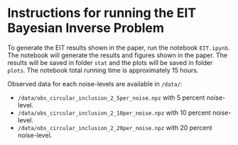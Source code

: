 # Instructions for running the EIT Bayesian Inverse Problem

To generate the EIT results shown in the paper, run the notebook `EIT.ipynb`. The notebook will generate the results and figures shown in the paper. The results will be saved in folder `stat` and the plots will be saved in folder `plots`. The notebook total running time is approximately 15 hours.

Observed data for each noise-levels are available in `/data/`:
  - `/data/obs_circular_inclusion_2_5per_noise.npz` with 5 percent noise-level.
  - `/data/obs_circular_inclusion_2_10per_noise.npz` with 10 percent noise-level.
  - `/data/obs_circular_inclusion_2_20per_noise.npz` with 20 percent noise-level.
